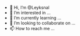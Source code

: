 - 👋 Hi, I’m @Leyksnal
- 👀 I’m interested in ...
- 🌱 I’m currently learning ...
- 💞️ I’m looking to collaborate on ...
- 📫 How to reach me ...

<!---
Leyksnal/Leyksnal is a ✨ special ✨ repository because its `README.md` (this file) appears on your GitHub profile.
You can click the Preview link to take a look at your changes.
--->

